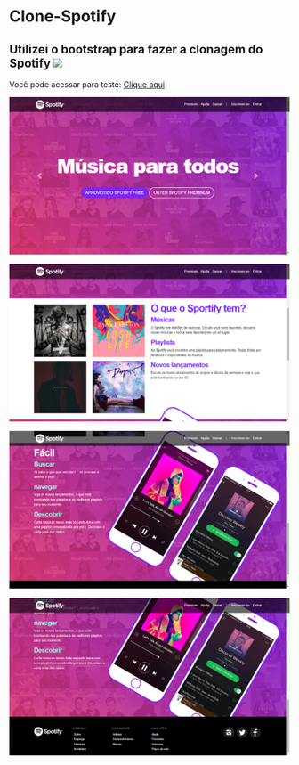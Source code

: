# Clone-Spotify

   
## Utilizei o bootstrap para fazer a clonagem do Spotify <img src="https://img.shields.io/badge/bootstrap%20-%23563D7C.svg?&style=for-the-badge&logo=bootstrap&logoColor=white" height="25"/>

Você pode acessar para teste: [Clique aqui](https://clone-spotify-allisson.netlify.app/)


![img](imagens/interface.png)


![img](imagens/clone-spotify.png)


![img](imagens/interface2.png)


![img](imagens/footer.png)
